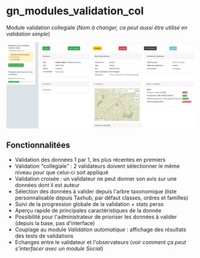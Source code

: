 # gn_modules_validation_col
Module validation collegiale (_Nom à changer, ca peut aussi être utilisé en validation simple_)


![Screenshot](docs/images/screenshot.png)


## Fonctionnalitées
- Validation des données 1 par 1, les plus récentes en premiers
- Validation "collégiale" : 2 validateurs doivent sélectionner le même niveau pour que celui-ci soit appliqué
- Validation croisée : un validateur ne peut donner son avis sur une données dont il est auteur
- Sélection des données à valider depuis l'arbre taxonomique (liste personnalisable depuis Taxhub, par défaut classes, ordres et familles)
- Suivi de la progression globale de la validation + stats perso
- Aperçu rapide de principales caractéristiques de la donnée
- Possibilité pour l'administrateur de prioriser les données à valider (depuis la base, pas d'interface)
- Couplage au module _Validation automatique_ : affichage des résultats des tests de validations
- Echanges entre le validateur et l'observateurs (_voir comment ça peut s'interfacer avec un module Social_)
